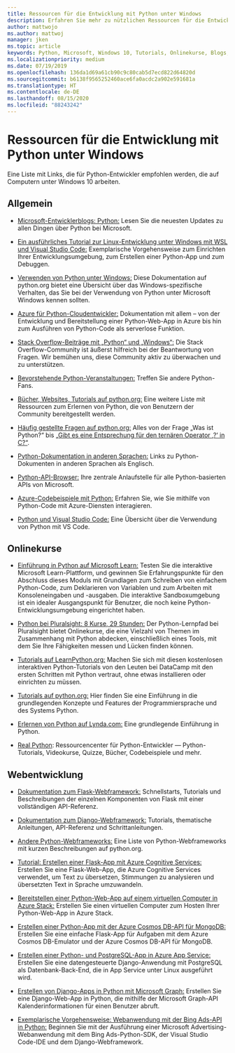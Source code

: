```yaml
---
title: Ressourcen für die Entwicklung mit Python unter Windows
description: Erfahren Sie mehr zu nützlichen Ressourcen für die Entwicklung mit Python unter Windows, wie etwa Onlinekursen und Webentwicklung.
author: mattwojo
ms.author: mattwoj
manager: jken
ms.topic: article
keywords: Python, Microsoft, Windows 10, Tutorials, Onlinekurse, Blogs, Veranstaltungen
ms.localizationpriority: medium
ms.date: 07/19/2019
ms.openlocfilehash: 136da1d69a61cb90c9c80cab5d7ecd822d64820d
ms.sourcegitcommit: b6138f9565252460ace6fa0acdc2a902e591681a
ms.translationtype: HT
ms.contentlocale: de-DE
ms.lasthandoff: 08/15/2020
ms.locfileid: "88243242"
---
```

# <a name="resources-for-developing-with-python-on-windows"></a>Ressourcen für die Entwicklung mit Python unter Windows

Eine Liste mit Links, die für Python-Entwickler empfohlen werden, die auf Computern unter Windows 10 arbeiten.

## <a name="general"></a>Allgemein

- [Microsoft-Entwicklerblogs: Python:](https://devblogs.microsoft.com/python/) Lesen Sie die neuesten Updates zu allen Dingen über Python bei Microsoft.

- [Ein ausführliches Tutorial zur Linux-Entwicklung unter Windows mit WSL und Visual Studio Code:](https://devblogs.microsoft.com/commandline/an-in-depth-tutorial-on-linux-development-on-windows-with-wsl-and-visual-studio-code/) Exemplarische Vorgehensweise zum Einrichten Ihrer Entwicklungsumgebung, zum Erstellen einer Python-App und zum Debuggen.

- [Verwenden von Python unter Windows:](https://docs.python.org/3/using/windows.html) Diese Dokumentation auf python.org bietet eine Übersicht über das Windows-spezifische Verhalten, das Sie bei der Verwendung von Python unter Microsoft Windows kennen sollten.

- [Azure für Python-Cloudentwickler:](https://docs.microsoft.com/azure/python/) Dokumentation mit allem – von der Entwicklung und Bereitstellung einer Python-Web-App in Azure bis hin zum Ausführen von Python-Code als serverlose Funktion.

- [Stack Overflow-Beiträge mit „Python“ und „Windows“:](https://stackoverflow.com/questions/4750806/how-do-i-install-pip-on-windows/12476379) Die Stack Overflow-Community ist äußerst hilfreich bei der Beantwortung von Fragen. Wir bemühen uns, diese Community aktiv zu überwachen und zu unterstützen.

- [Bevorstehende Python-Veranstaltungen:](https://www.python.org/events/python-events) Treffen Sie andere Python-Fans.

- [Bücher, Websites, Tutorials auf python.org:](https://wiki.python.org/moin/BeginnersGuide/Programmers) Eine weitere Liste mit Ressourcen zum Erlernen von Python, die von Benutzern der Community bereitgestellt werden.

- [Häufig gestellte Fragen auf python.org:](https://docs.python.org/3/faq/) Alles von der Frage „Was ist Python?“ bis [„Gibt es eine Entsprechung für den ternären Operator ,?‘ in C?“](https://docs.python.org/3/faq/programming.html#is-there-an-equivalent-of-c-s-ternary-operator).

- [Python-Dokumentation in anderen Sprachen:](https://wiki.python.org/moin/Languages) Links zu Python-Dokumenten in anderen Sprachen als Englisch.

- [Python-API-Browser:](https://docs.microsoft.com/python/api/?view=azure-python) Ihre zentrale Anlaufstelle für alle Python-basierten APIs von Microsoft.

- [Azure-Codebeispiele mit Python:](https://azure.microsoft.com/resources/samples/?platform=python&sort=0) Erfahren Sie, wie Sie mithilfe von Python-Code mit Azure-Diensten interagieren.

- [Python und Visual Studio Code:](https://code.visualstudio.com/docs/languages/python) Eine Übersicht über die Verwendung von Python mit VS Code.

## <a name="online-courses"></a>Onlinekurse

- [Einführung in Python auf Microsoft Learn:](https://docs.microsoft.com/learn/modules/intro-to-python/) Testen Sie die interaktive Microsoft Learn-Plattform, und gewinnen Sie Erfahrungspunkte für den Abschluss dieses Moduls mit Grundlagen zum Schreiben von einfachem Python-Code, zum Deklarieren von Variablen und zum Arbeiten mit Konsoleneingaben und -ausgaben. Die interaktive Sandboxumgebung ist ein idealer Ausgangspunkt für Benutzer, die noch keine Python-Entwicklungsumgebung eingerichtet haben.

- [Python bei Pluralsight: 8 Kurse, 29 Stunden:](https://app.pluralsight.com/paths/skills/python) Der Python-Lernpfad bei Pluralsight bietet Onlinekurse, die eine Vielzahl von Themen im Zusammenhang mit Python abdecken, einschließlich eines Tools, mit dem Sie Ihre Fähigkeiten messen und Lücken finden können.

- [Tutorials auf LearnPython.org:](https://www.learnpython.org/) Machen Sie sich mit diesen kostenlosen interaktiven Python-Tutorials von den Leuten bei DataCamp mit den ersten Schritten mit Python vertraut, ohne etwas installieren oder einrichten zu müssen.

- [Tutorials auf python.org:](https://docs.python.org/3/tutorial/index.html) Hier finden Sie eine Einführung in die grundlegenden Konzepte und Features der Programmiersprache und des Systems Python.

- [Erlernen von Python auf Lynda.com:](https://www.lynda.com/Python-tutorials/Learning-Python/661773-2.html) Eine grundlegende Einführung in Python.

- [Real Python](https://realpython.com/): Ressourcencenter für Python-Entwickler — Python-Tutorials, Videokurse, Quizze, Bücher, Codebeispiele und mehr.

## <a name="web-development"></a>Webentwicklung

- [Dokumentation zum Flask-Webframework:](https://flask.palletsprojects.com/en/1.1.x/) Schnellstarts, Tutorials und Beschreibungen der einzelnen Komponenten von Flask mit einer vollständigen API-Referenz.

- [Dokumentation zum Django-Webframework:](https://docs.djangoproject.com/en/2.2/) Tutorials, thematische Anleitungen, API-Referenz und Schrittanleitungen.

- [Andere Python-Webframeworks:](https://wiki.python.org/moin/WebFrameworks) Eine Liste von Python-Webframeworks mit kurzen Beschreibungen auf python.org.

- [Tutorial: Erstellen einer Flask-App mit Azure Cognitive Services:](https://docs.microsoft.com/azure/cognitive-services/translator/tutorial-build-flask-app-translation-synthesis) Erstellen Sie eine Flask-Web-App, die Azure Cognitive Services verwendet, um Text zu übersetzen, Stimmungen zu analysieren und übersetzten Text in Sprache umzuwandeln.

- [Bereitstellen einer Python-Web-App auf einem virtuellen Computer in Azure Stack:](https://docs.microsoft.com/azure-stack/user/azure-stack-dev-start-howto-vm-python) Erstellen Sie einen virtuellen Computer zum Hosten Ihrer Python-Web-App in Azure Stack.

- [Erstellen einer Python-App mit der Azure Cosmos DB-API für MongoDB:](https://docs.microsoft.com/azure/cosmos-db/create-mongodb-flask) Erstellen Sie eine einfache Flask-App für Aufgaben mit dem Azure Cosmos DB-Emulator und der Azure Cosmos DB-API für MongoDB.

- [Erstellen einer Python- und PostgreSQL-App in Azure App Service:](https://docs.microsoft.com/azure/app-service/containers/tutorial-python-postgresql-app) Erstellen Sie eine datengesteuerte Django-Anwendung mit PostgreSQL als Datenbank-Back-End, die in App Service unter Linux ausgeführt wird.

- [Erstellen von Django-Apps in Python mit Microsoft Graph:](https://docs.microsoft.com/graph/tutorials/python) Erstellen Sie eine Django-Web-App in Python, die mithilfe der Microsoft Graph-API Kalenderinformationen für einen Benutzer abruft.

- [Exemplarische Vorgehensweise: Webanwendung mit der Bing Ads-API in Python:](https://docs.microsoft.com/advertising/guides/walkthrough-web-application-python?view=bingads-13) Beginnen Sie mit der Ausführung einer Microsoft Advertising-Webanwendung mit dem Bing Ads-Python-SDK, der Visual Studio Code-IDE und dem Django-Webframework.
